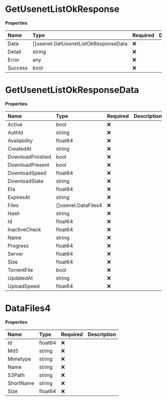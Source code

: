 # GetUsenetListOkResponse

**Properties**

| Name    | Type                                 | Required | Description |
| :------ | :----------------------------------- | :------- | :---------- |
| Data    | []usenet.GetUsenetListOkResponseData | ❌       |             |
| Detail  | string                               | ❌       |             |
| Error   | any                                  | ❌       |             |
| Success | bool                                 | ❌       |             |

# GetUsenetListOkResponseData

**Properties**

| Name             | Type                | Required | Description |
| :--------------- | :------------------ | :------- | :---------- |
| Active           | bool                | ❌       |             |
| AuthId           | string              | ❌       |             |
| Availability     | float64             | ❌       |             |
| CreatedAt        | string              | ❌       |             |
| DownloadFinished | bool                | ❌       |             |
| DownloadPresent  | bool                | ❌       |             |
| DownloadSpeed    | float64             | ❌       |             |
| DownloadState    | string              | ❌       |             |
| Eta              | float64             | ❌       |             |
| ExpiresAt        | string              | ❌       |             |
| Files            | []usenet.DataFiles4 | ❌       |             |
| Hash             | string              | ❌       |             |
| Id               | float64             | ❌       |             |
| InactiveCheck    | float64             | ❌       |             |
| Name             | string              | ❌       |             |
| Progress         | float64             | ❌       |             |
| Server           | float64             | ❌       |             |
| Size             | float64             | ❌       |             |
| TorrentFile      | bool                | ❌       |             |
| UpdatedAt        | string              | ❌       |             |
| UploadSpeed      | float64             | ❌       |             |

# DataFiles4

**Properties**

| Name      | Type    | Required | Description |
| :-------- | :------ | :------- | :---------- |
| Id        | float64 | ❌       |             |
| Md5       | string  | ❌       |             |
| Mimetype  | string  | ❌       |             |
| Name      | string  | ❌       |             |
| S3Path    | string  | ❌       |             |
| ShortName | string  | ❌       |             |
| Size      | float64 | ❌       |             |

